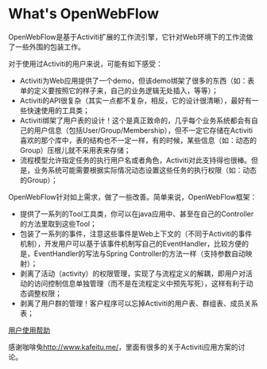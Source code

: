 What's OpenWebFlow
===========

OpenWebFlow是基于Activiti扩展的工作流引擎，它针对Web环境下的工作流做了一些外围的包装工作。

对于使用过Activiti的用户来说，可能有如下感受：

* Activiti为Web应用提供了一个demo，但该demo绑架了很多的东西（如：表单的定义要按照它的样子来，自己的业务逻辑无处插入，等等）；
* Activiti的API很复杂（其实一点都不复杂，相反，它的设计很清晰），最好有一些快速使用的工具类；
* Activiti绑架了用户表的设计！这个是真正致命的，几乎每个业务系统都会有自己的用户信息（包括User/Group/Membership），但不一定它存储在Activiti喜欢的那个库中，表的结构也不一定一样，有的时候，某些信息（如：动态的Group）压根儿就不采用表来存储；
* 流程模型允许指定任务的执行用户名或者角色，Activiti对此支持得也很棒。但是，业务系统可能需要根据实际情况动态设置这些任务的执行权限（如：动态的Group）；

OpenWebFlow针对如上需求，做了一些改善。简单来说，OpenWebFlow框架：

* 提供了一系列的Tool工具类，你可以在java应用中、甚至在自己的Controller的方法里取到这些Tool；
* 包装了一系列的事件，注意这些事件是Web上下文的（不同于Activiti的事件机制），开发用户可以基于该事件机制写自己的EventHandler，比较方便的是，EventHandler的写法与Spring Controller的方法一样（支持参数自动映射）；
* 剥离了活动（activity）的权限管理，实现了与流程定义的解耦，即用户对活动的访问控制信息单独管理（而不是在流程定义中预先写死），这样有利于动态调整权限；
* 剥离了用户群的管理！客户程序可以忘掉Activiti的用户表、群组表、成员关系表；

[用户使用帮助](https://github.com/bluejoe2008/openwebflow/wiki)

感谢咖啡兔<http://www.kafeitu.me/>，里面有很多的关于Activiti应用方案的讨论。
